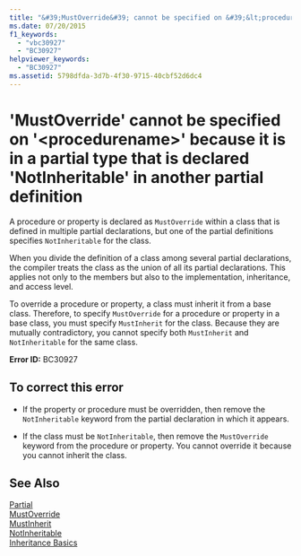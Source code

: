 ```yaml
---
title: "&#39;MustOverride&#39; cannot be specified on &#39;&lt;procedurename&gt;&#39; because it is in a partial type that is declared &#39;NotInheritable&#39; in another partial definition"
ms.date: 07/20/2015
f1_keywords: 
  - "vbc30927"
  - "BC30927"
helpviewer_keywords: 
  - "BC30927"
ms.assetid: 5798dfda-3d7b-4f30-9715-40cbf52d6dc4
---
```

# &#39;MustOverride&#39; cannot be specified on &#39;&lt;procedurename&gt;&#39; because it is in a partial type that is declared &#39;NotInheritable&#39; in another partial definition
A procedure or property is declared as `MustOverride` within a class that is defined in multiple partial declarations, but one of the partial definitions specifies `NotInheritable` for the class.  
  
 When you divide the definition of a class among several partial declarations, the compiler treats the class as the union of all its partial declarations. This applies not only to the members but also to the implementation, inheritance, and access level.  
  
 To override a procedure or property, a class must inherit it from a base class. Therefore, to specify `MustOverride` for a procedure or property in a base class, you must specify `MustInherit` for the class. Because they are mutually contradictory, you cannot specify both `MustInherit` and `NotInheritable` for the same class.  
  
 **Error ID:** BC30927  
  
## To correct this error  
  
- If the property or procedure must be overridden, then remove the `NotInheritable` keyword from the partial declaration in which it appears.  
  
- If the class must be `NotInheritable`, then remove the `MustOverride` keyword from the procedure or property. You cannot override it because you cannot inherit the class.  
  
## See Also  
 [Partial](../../visual-basic/language-reference/modifiers/partial.md)  
 [MustOverride](../../visual-basic/language-reference/modifiers/mustoverride.md)  
 [MustInherit](../../visual-basic/language-reference/modifiers/mustinherit.md)  
 [NotInheritable](../../visual-basic/language-reference/modifiers/notinheritable.md)  
 [Inheritance Basics](../../visual-basic/programming-guide/language-features/objects-and-classes/inheritance-basics.md)
